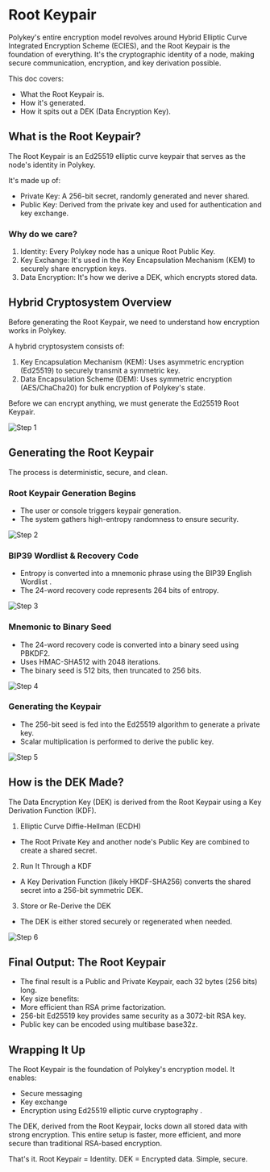 # Root Keypair

Polykey's entire encryption model revolves around Hybrid Elliptic Curve
Integrated Encryption Scheme (ECIES), and the Root Keypair is the foundation of
everything. It's the cryptographic identity of a node, making secure
communication, encryption, and key derivation possible.

This doc covers:

- What the Root Keypair is.
- How it's generated.
- How it spits out a DEK (Data Encryption Key).

## What is the Root Keypair?

The Root Keypair is an Ed25519 elliptic curve keypair that serves as the node's
identity in Polykey.

It's made up of:

- Private Key: A 256-bit secret, randomly generated and never shared.
- Public Key: Derived from the private key and used for authentication and key
  exchange.

### Why do we care?

1. Identity: Every Polykey node has a unique Root Public Key.
2. Key Exchange: It's used in the Key Encapsulation Mechanism (KEM) to securely
   share encryption keys.
3. Data Encryption: It's how we derive a DEK, which encrypts stored data.

## Hybrid Cryptosystem Overview

Before generating the Root Keypair, we need to understand how encryption works
in Polykey.

A hybrid cryptosystem consists of:

1. Key Encapsulation Mechanism (KEM): Uses asymmetric encryption (Ed25519) to
   securely transmit a symmetric key.
2. Data Encapsulation Scheme (DEM): Uses symmetric encryption (AES/ChaCha20) for
   bulk encryption of Polykey's state.

Before we can encrypt anything, we must generate the Ed25519 Root Keypair.

![Step 1](/images/reference/kgd-s1.svg)

## Generating the Root Keypair

The process is deterministic, secure, and clean.

### Root Keypair Generation Begins

- The user or console triggers keypair generation.
- The system gathers high-entropy randomness to ensure security.

![Step 2](/images/reference/kgd-s2.svg)

### BIP39 Wordlist & Recovery Code

- Entropy is converted into a mnemonic phrase using the BIP39 English Wordlist .
- The 24-word recovery code represents 264 bits of entropy.

![Step 3](/images/reference/kgd-s3.svg)

### Mnemonic to Binary Seed

- The 24-word recovery code is converted into a binary seed using PBKDF2.
- Uses HMAC-SHA512 with 2048 iterations.
- The binary seed is 512 bits, then truncated to 256 bits.

![Step 4](/images/reference/kgd-s4.svg)

### Generating the Keypair

- The 256-bit seed is fed into the Ed25519 algorithm to generate a private key.
- Scalar multiplication is performed to derive the public key.

![Step 5](/images/reference/kgd-s5.svg)

## How is the DEK Made?

The Data Encryption Key (DEK) is derived from the Root Keypair using a Key
Derivation Function (KDF).

1. Elliptic Curve Diffie-Hellman (ECDH)

- The Root Private Key and another node's Public Key are combined to create a
  shared secret.

2. Run It Through a KDF

- A Key Derivation Function (likely HKDF-SHA256) converts the shared secret into
  a 256-bit symmetric DEK.

3. Store or Re-Derive the DEK

- The DEK is either stored securely or regenerated when needed.

![Step 6](/images/reference/kgd-s6.svg)

## Final Output: The Root Keypair

- The final result is a Public and Private Keypair, each 32 bytes (256 bits)
  long.
- Key size benefits:
- More efficient than RSA prime factorization.
- 256-bit Ed25519 key provides same security as a 3072-bit RSA key.
- Public key can be encoded using multibase base32z.

## Wrapping It Up

The Root Keypair is the foundation of Polykey's encryption model. It enables:

- Secure messaging
- Key exchange
- Encryption using Ed25519 elliptic curve cryptography .

The DEK, derived from the Root Keypair, locks down all stored data with strong
encryption. This entire setup is faster, more efficient, and more secure than
traditional RSA-based encryption.

That's it. Root Keypair = Identity. DEK = Encrypted data. Simple, secure.
